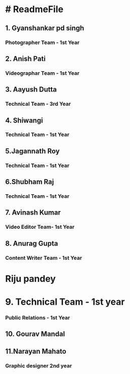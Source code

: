 <h1># ReadmeFile</h1>

<h2>1. Gyanshankar pd singh</h2>
    
<h3>Photographer Team - 1st Year</h3> 
    
<h2>2. Anish Pati</h2>
    
<h3>Videographar Team - 1st Year</h3>
    
<h2>3. Aayush Dutta</h2>
    
<h3>Technical Team - 3rd Year</h3>
    
<h2>4. Shiwangi</h2>
    
<h3>Technical Team - 1st Year</h3>
    
<h2>5.Jagannath Roy</h2>
    
<h3>Technical Team - 1st Year</h3>

<h2>6.Shubham Raj</h2>
    
<h3>Technical Team - 1st Year</h3>
    
<h2>7. Avinash Kumar</h2>
    
<h3>Video Editor Team- 1st Year</h3>
    
<h2>8. Anurag Gupta</h2>
    
<h3>Content Writer Team - 1st Year</h3>

<h1>Riju  pandey</h1>

<h1>9. Technical Team - 1st year</h1>

<h3>Public Relations - 1st Year</h3>
    
<h2>10. Gourav Mandal </h2>
<h2>11.Narayan Mahato</h2>
<h3>Graphic designer 2nd year </h3>
